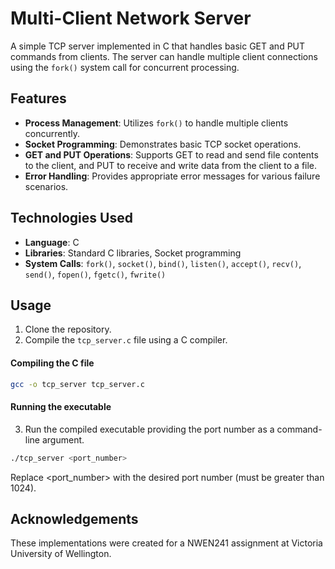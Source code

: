 # Multi-Client Network Server

A simple TCP server implemented in C that handles basic GET and PUT commands from clients. The server can handle multiple client connections using the `fork()` system call for concurrent processing.

## Features

- **Process Management**: Utilizes `fork()` to handle multiple clients concurrently.
- **Socket Programming**: Demonstrates basic TCP socket operations.
- **GET and PUT Operations**: Supports GET to read and send file contents to the client, and PUT to receive and write data from the client to a file.
- **Error Handling**: Provides appropriate error messages for various failure scenarios.

## Technologies Used

- **Language**: C
- **Libraries**: Standard C libraries, Socket programming
- **System Calls**: `fork()`, `socket()`, `bind()`, `listen()`, `accept()`, `recv()`, `send()`, `fopen()`, `fgetc()`, `fwrite()`

## Usage

1. Clone the repository.
2. Compile the `tcp_server.c` file using a C compiler.

#### Compiling the C file

```bash
gcc -o tcp_server tcp_server.c
```

#### Running the executable

3. Run the compiled executable providing the port number as a command-line argument.

```bash
./tcp_server <port_number>
```
Replace <port_number> with the desired port number (must be greater than 1024).

## Acknowledgements
These implementations were created for a NWEN241 assignment at Victoria University of Wellington.

